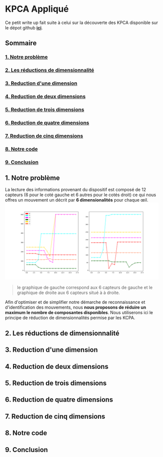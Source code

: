 # KPCA Appliqué

Ce petit write up fait suite à celui sur la découverte des KPCA disponible sur le dépot github **[ici](https://github.com/Matomatt/wyes-ai/tree/KPCA/Decouverte_KPCA)**. 
## Sommaire
### [1. Notre problème ](#1-notre-projet)
### [2. Les réductions de dimensionnalité](#2-les-réductions-de-dimensionalité)
### [3. Reduction d'une dimension](#3-réduction-dune-dimension)
### [4. Reduction de deux dimensions](#4-réduction-de-deux-dimensions)
### [5. Reduction de trois dimensions](#5-réduction-de-trois-dimensions)
### [6. Reduction de quatre dimensions](#6-réduction-de-quatre-dimensions)
### [7. Reduction de cinq dimensions](#7-réduction-de-cinq-dimensions)
### [8. Notre code](#8-notre-code)
### [9. Conclusion](#9-conclusion)

## 1. Notre problème
La lecture des informations provenant du dispositif est composé de 12 capteurs (6 pour le coté gauche et 6 autres pour le cotés droit) ce qui nous offres un mouvement un décrit par **6 dimensionalités** pour chaque œil. 
![image n°1](images/image_1.png)
> le graphique de gauche correspond aux 6 capteurs de gauche et le graphique de droite aux 6 capteurs situé à à droite. 

Afin d'optimiser et de simplifier notre démarche de reconnaissance et d'identification des mouvements, nous **nous proposons de réduire un maximum le nombre de composantes disponibles**. Nous utiliserons ici le principe de réduction de dimensionnalités permise par les KCPA.   
## 2. Les réductions de dimensionnalité

## 3. Reduction d'une dimension

## 4. Reduction de deux dimensions

## 5. Reduction de trois dimensions

## 6. Reduction de quatre dimensions

## 7. Reduction de cinq dimensions

## 8. Notre code

## 9. Conclusion
